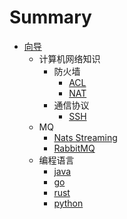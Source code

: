 # Summary

* [向导](README.md)
    * 计算机网络知识
        * 防火墙
            * [ACL](network/policy/acl.md)
            * [NAT](network/policy/nat.md)
        * 通信协议
            * [SSH](network/protocol/ssh.md)
    * MQ
        * [Nats Streaming](mq/nats-streaming.md)
        * [RabbitMQ](mq/rabbitmq.md)
    * 编程语言
        * [java](pl/java.md)
        * [go](pl/go.md)
        * [rust](pl/rust.md)
        * [python](pl/python.md)